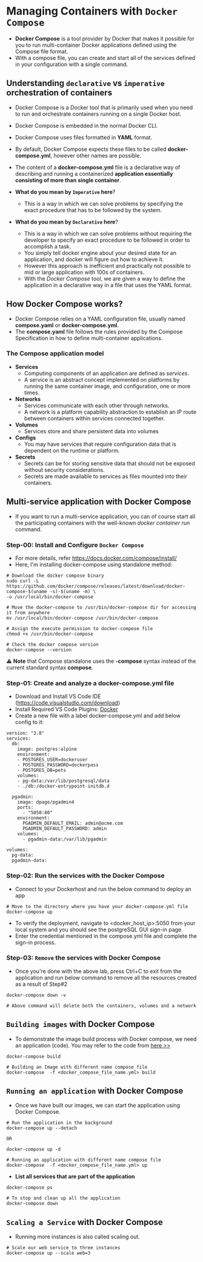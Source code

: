 # Managing Containers with `Docker Compose`

- **Docker Compose** is a tool provider by Docker that makes it possible for you to run multi-container Docker applications defined using the Compose file format.
- With a compose file, you can create and start all of the services defined in your configuration with a single command.

## Understanding `declarative` vs `imperative` orchestration of containers

- Docker Compose is a Docker tool that is primarily used when you need to run and orchestrate containers running on a single Docker host.
- Docker Compose is embedded in the normal Docker CLI.
- Docker Compose uses files formatted in **YAML** format.
- By default, Docker Compose expects these files to be called **docker-compose.yml**, however other names are possible.
- The content of a **docker-compose.yml** file is a declarative way of describing and running a containerized **application essentially consisting of more than single container**.

- **What do you mean by `Imperative` here**?

  - This is a way in which we can solve problems by specifying the exact procedure
    that has to be followed by the system.

- **What do you mean by `Declarative` here**?

  - This is a way in which we can solve problems without requiring the developer
    to specify an exact procedure to be followed in order to accomplish a task.
  - You simply tell docker engine about your desired state for an application, and docker will figure out how to achieve it.
  - However this approach is inefficient and practically not possible to mid or large application with 100s of containers.
  - With the _Docker Compose_ tool, we are given a way to define the application in a declarative way in a file that uses the YAML format.

## How Docker Compose works?

- Docker Compose relies on a YAML configuration file, usually named **compose.yaml** or **docker-compose.yml**.
- The **compose.yaml** file follows the rules provided by the Compose Specification in how to define multi-container applications.

### The Compose application model

- **Services**
  - Computing components of an application are defined as _services_.
  - A service is an abstract concept implemented on platforms by running the same container image, and configuration, one or more times.
- **Networks**
  - Services communicate with each other through networks.
  - A network is a platform capability abstraction to establish an IP route between containers within services connected together.
- **Volumes**
  - Services store and share persistent data into volumes
- **Configs**
  - You may have services that require configuration data that is dependent on the runtime or platform.
- **Secrets**
  - Secrets can be for storing sensitive data that should not be exposed without security considerations.
  - Secrets are made available to services as files mounted into their containers.

## Multi-service application with Docker Compose

- If you want to run a multi-service application, you can of course start all the
  participating containers with the well-known _docker container run_ command.

### Step-00: Install and Configure `Docker Compose`

- For more details, refer https://docs.docker.com/compose/install/
- Here, I'm installing docker-compose using standalone method:

```
# Download the docker compose binary
sudo curl -L https://github.com/docker/compose/releases/latest/download/docker-compose-$(uname -s)-$(uname -m) \
-o /usr/local/bin/docker-compose

# Move the docker-compose to /usr/bin/docker-compose dir for accessing it from anywhere
mv /usr/local/bin/docker-compose /usr/bin/docker-compose

# Assign the execute permission to docker-compose file
chmod +x /usr/bin/docker-compose

# Check the docker compose version
docker-compose --version
```

:warning: **Note** that Compose standalone uses the **-compose** syntax instead of the current standard syntax **compose**.

### Step-01: Create and analyze a docker-compose.yml file

- Download and Install VS Code IDE (https://code.visualstudio.com/download)
- Install Required VS Code Plugins: [Docker](https://marketplace.visualstudio.com/items?itemName=ms-azuretools.vscode-docker)
- Create a new file with a label docker-compose.yml and add below config to it:

```
version: "3.8"
services:
  db:
    image: postgres:alpine
    environment:
    - POSTGRES_USER=dockeruser
    - POSTGRES_PASSWORD=dockerpass
    - POSTGRES_DB=pets
    volumes:
    - pg-data:/var/lib/postgresql/data
    - ./db:/docker-entrypoint-initdb.d

  pgadmin:
    image: dpage/pgadmin4
    ports:
      - "5050:80"
    environment:
      PGADMIN_DEFAULT_EMAIL: admin@acme.com
      PGADMIN_DEFAULT_PASSWORD: admin
    volumes:
      - pgadmin-data:/var/lib/pgadmin

volumes:
  pg-data:
  pgadmin-data:

```

### Step-02: Run the services with the Docker Compose

- Connect to your Dockerhost and run the below command to deploy an app

```
# Move to the directory where you have your docker-compose.yml file
docker-compose up
```

- To verify the deployment, navigate to <docker_host_ip>:5050 from your local system and you should see the postgreSQL GUI sign-in page.
- Enter the credential mentioned in the compose.yml file and complete the sign-in process.

### Step-03: `Remove` the services with Docker Compose

- Once you're done with the above lab, press Ctrl+C to exit from the application and run below command to remove all the resources created as a result of Step#2

```
docker-compose down -v

# Above command will delete both the containers, volumes and a network

```

## `Building images` with Docker Compose

- To demonstrate the image build process with Docker compose, we need an application (code). You may refer to the code from [here >>](./image-build-sample-app/)

```
docker-compose build

# Building an Image with different name compose file
docker-compose  -f <docker_compose_file_name.yml> build

```

## `Running an application` with Docker Compose

- Once we have built our images, we can start the application using Docker Compose.

```
# Run the application in the background
docker-compose up --detach

OR

docker-compose up -d

# Running an application with different name compose file
docker-compose  -f <docker_compose_file_name.yml> up
```

- **List all services that are part of the application**

```
docker-compose ps

# To stop and clean up all the application
docker-compose down
```

## `Scaling a Service` with Docker Compose

- Running more instances is also called scaling out.

```
# Scale our web service to three instances
docker-compose up --scale web=3
```
